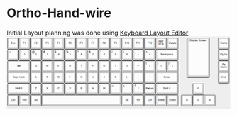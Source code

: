 # Ortho-Hand-wire
Initial Layout planning was done using [Keyboard Layout Editor](http://www.keyboard-layout-editor.com/)
<img src="Keyboard Layout/Keyboard Layout Editor.png" width="auto" height="auto"/>
